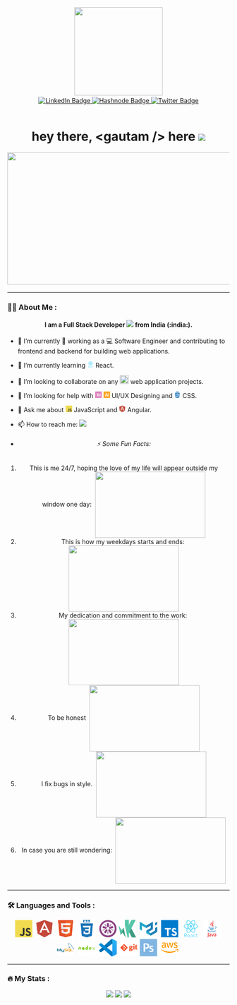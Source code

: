 <!-- Header Picture -->
<div id="header" align="center">
  <img src="https://media.giphy.com/media/gjrYDwbjnK8x36xZIO/giphy.gif" height="200" width="200"/>
</div>

<!-- Social Badges -->
<div id="badges" align="center">
  <a href="https://www.linkedin.com/in/gautam-balamurali" target="_blank">
    <img src="https://img.shields.io/badge/LinkedIn-blue?style=for-the-badge&logo=linkedin&logoColor=white" alt="LinkedIn Badge"/>
  </a>
  <a href="https://gautam-balamurali.hashnode.dev/" target="_blank">
    <img src="https://img.shields.io/badge/hashnode-white?style=for-the-badge&logo=hashnode&logoColor=blue" alt="Hashnode Badge"/>
  </a>
  <a href="https://twitter.com/codewithash" target="_blank">
    <img src="https://img.shields.io/badge/Twitter-blue?style=for-the-badge&logo=twitter&logoColor=white" alt="Twitter Badge"/>
  </a>
</div>

<!-- Profile Visit Count Badge -->
<div align="center"><img src="https://komarev.com/ghpvc/?username=gautam-balamurali&style=flat-square&color=blue" alt=""/></div>

<!-- Salutation Heading -->
<h1 align="center">
  hey there, &ltgautam /&gt here
  <img src="https://media.giphy.com/media/hvRJCLFzcasrR4ia7z/giphy.gif" width="30px"/>
</h1>

<!-- Salutation Heading Picture -->
<div align="center">
  <img src="https://media.giphy.com/media/dWesBcTLavkZuG35MI/giphy.gif" width="600" height="300"/>
</div>

---

<!-- About Section -->
### :man_technologist: About Me :

<h4 align="center">
  I am a Full Stack Developer <img src="https://media.giphy.com/media/WUlplcMpOCEmTGBtBW/giphy.gif" width="30"> from India (:india:).
</h4>

- 🔭 I’m currently :briefcase: working as a 💻 Software Engineer and contributing to frontend and backend for building web applications.


- 🌱 I’m currently learning <img src="https://github.com/devicons/devicon/blob/master/icons/react/react-original-wordmark.svg" title="React" alt="React" width="15" height="15"/>&nbsp;React.


- 👯 I’m looking to collaborate on any <img src="https://media.giphy.com/media/cmCEsJZHYBPels360q/giphy.gif" width="20" height="20"> web application projects.


- 🤔 I’m looking for help with <img src="https://github.com/devicons/devicon/blob/master/icons/xd/xd-plain.svg" title="Xd" alt="Xd" width="15" height="15"/>&nbsp;<img src="https://github.com/devicons/devicon/blob/master/icons/illustrator/illustrator-plain.svg" title="Ai" alt="Ai" width="15" height="15"/>&nbsp;UI/UX Designing and <img src="https://github.com/devicons/devicon/blob/master/icons/css3/css3-plain-wordmark.svg"  title="CSS3" alt="CSS" width="15" height="15"/>&nbsp;CSS.


- 💬 Ask me about <img src="https://github.com/devicons/devicon/blob/master/icons/javascript/javascript-original.svg" title="JavaScript" alt="JavaScript" width="15" height="15"/>&nbsp;JavaScript and <img src="https://github.com/devicons/devicon/blob/master/icons/angularjs/angularjs-plain.svg" title="Angular" alt="Angular" width="15" height="15"/>&nbsp;Angular.


- 📫 How to reach me: <a href="https://www.linkedin.com/in/gautam-balamurali" target="_blank">
  <img src="https://img.shields.io/badge/-gautambalamurali-blue?style=flat&logo=Linkedin&logoColor=white"/>
  </a>
  
<!-- Fun Facts Section -->
- <h6 align="center">⚡ Some Fun Facts:</h6> 
<div align="center">
  <ol>
    <li> This is me 24/7, hoping the love of my life will appear outside my window one day:&nbsp;
      <img align="center" src="https://media.giphy.com/media/bAQH7WXKqtIBrPs7sR/giphy.gif" height="150" width="250"/>
    </li>
    <li> This is how my weekdays starts and ends:&nbsp;
      <img align="center" src="https://media.giphy.com/media/mTPjPA6SSXgTsnZ1Dh/giphy.gif" height="150" width="250"/>
    </li>
    <li> My dedication and commitment to the work:&nbsp;
      <img align="center" src="https://media.giphy.com/media/13HgwGsXF0aiGY/giphy-downsized.gif" height="150" width="250"/>
    </li>
    <li> To be honest&nbsp;
      <img align="center" src="https://media.giphy.com/media/5ntdy5Ban1dIY/giphy.gif" height="150" width="250"/>
    </li>
    <li> I fix bugs in style.&nbsp;
      <img align="center" src="https://media.giphy.com/media/PnpkimJ5mrZRe/giphy-downsized.gif" height="150" width="250"/>
    </li>
    <li> In case you are still wondering:&nbsp;
      <img align="center" src="https://media.giphy.com/media/CXnj3jCwvETngjy11B/giphy-downsized.gif" height="150" width="250"/>
    </li>
  </ol>
</div>

---

<!-- Languages And Tools Section -->
### :hammer_and_wrench: Languages and Tools :

<div align="center">
  <img src="https://github.com/devicons/devicon/blob/master/icons/javascript/javascript-original.svg" title="JavaScript" alt="JavaScript" width="40" height="40"/>&nbsp;
  <img src="https://github.com/devicons/devicon/blob/master/icons/angularjs/angularjs-plain.svg" title="Angular" alt="Angular" width="40" height="40"/>&nbsp;
  <img src="https://github.com/devicons/devicon/blob/master/icons/html5/html5-original.svg" title="HTML5" alt="HTML" width="40" height="40"/>&nbsp;
  <img src="https://github.com/devicons/devicon/blob/master/icons/css3/css3-plain-wordmark.svg"  title="CSS3" alt="CSS" width="40" height="40"/>&nbsp;
  <img src="https://github.com/devicons/devicon/blob/master/icons/jasmine/jasmine-plain.svg" title="Jasmine" alt="Jasmine" width="40" height="40"/>
  <img src="https://github.com/devicons/devicon/blob/master/icons/karma/karma-original.svg" title="Karma" alt="Karma" width="40" height="40"/>&nbsp;
  <img src="https://github.com/devicons/devicon/blob/master/icons/materialui/materialui-original.svg" title="Material UI" alt="Material UI" width="40" height="40"/>&nbsp;
  <img src="https://github.com/devicons/devicon/blob/master/icons/typescript/typescript-original.svg" title="TypeScript" alt="TypeScript" width="40" height="40"/>&nbsp;
  <img src="https://github.com/devicons/devicon/blob/master/icons/react/react-original-wordmark.svg" title="React" alt="React" width="40" height="40"/>&nbsp;
  <img src="https://github.com/devicons/devicon/blob/master/icons/java/java-original-wordmark.svg" title="Java" alt="Java" width="40" height="40"/>&nbsp;
  <img src="https://github.com/devicons/devicon/blob/master/icons/mysql/mysql-original-wordmark.svg" title="MySQL"  alt="MySQL" width="40" height="40"/>&nbsp;
  <img src="https://github.com/devicons/devicon/blob/master/icons/nodejs/nodejs-plain-wordmark.svg" title="NodeJS" alt="NodeJS" width="40" height="40"/>&nbsp;
  <img src="https://github.com/devicons/devicon/blob/master/icons/vscode/vscode-original.svg" title="VS Code" alt="VS Code" width="40" height="40"/>&nbsp;
  <img src="https://github.com/devicons/devicon/blob/master/icons/git/git-plain-wordmark.svg" title="Git" alt="Git" width="40" height="40"/>
  <img src="https://github.com/devicons/devicon/blob/master/icons/photoshop/photoshop-plain.svg" title="Photoshop" alt="Photoshop" width="40" height="40"/>&nbsp;
  <img src="https://github.com/devicons/devicon/blob/master/icons/amazonwebservices/amazonwebservices-plain-wordmark.svg" title="AWS" alt="AWS" width="40" height="40"/>&nbsp;
</div>

---

<!-- Stats Section -->
### :fire: My Stats :

<div align="center">
  <img src="http://github-readme-streak-stats.herokuapp.com?user=gautam-balamurali&theme=Javascript-dark"/>
  <img src="https://github-readme-stats.vercel.app/api?username=gautam-balamurali&show_icons=true&theme=highcontrast"/>
  <img src="https://github-readme-stats.vercel.app/api/top-langs/?username=gautam-balamurali&langs_count=6&hide=c,python&layout=compact&theme=vision-friendly-dark"/>
</div>
